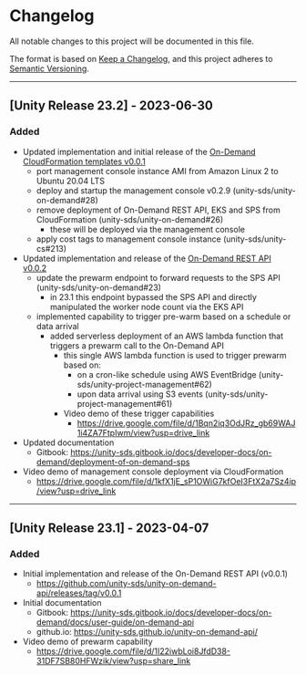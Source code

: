 # Changelog

All notable changes to this project will be documented in this file. 

The format is based on [Keep a Changelog](https://keepachangelog.com/en/1.0.0/),
and this project adheres to [Semantic Versioning](https://semver.org/spec/v2.0.0.html).

-------
## [Unity Release 23.2] - 2023-06-30

### Added 
- Updated implementation and initial release of the [On-Demand CloudFormation templates v0.0.1](https://github.com/unity-sds/unity-on-demand-cloudformation/releases/tag/v0.0.1)
  - port management console instance AMI from Amazon Linux 2 to Ubuntu 20.04 LTS
  - deploy and startup the management console v0.2.9 (unity-sds/unity-on-demand#28)
  - remove deployment of On-Demand REST API, EKS and SPS from CloudFormation (unity-sds/unity-on-demand#26)
    - these will be deployed via the management console
  - apply cost tags to management console instance (unity-sds/unity-cs#213)
- Updated implementation and release of the [On-Demand REST API v0.0.2](https://github.com/unity-sds/unity-on-demand-api/releases/tag/v0.0.2)
  - update the prewarm endpoint to forward requests to the SPS API (unity-sds/unity-on-demand#23)
    - in 23.1 this endpoint bypassed the SPS API and directly manipulated the worker node count via the EKS API
  - implemented capability to trigger pre-warm based on a schedule or data arrival
    - added serverless deployment of an AWS lambda function that triggers a prewarm call to the On-Demand API
      - this single AWS lambda function is used to trigger prewarm based on:
        - on a cron-like schedule using AWS EventBridge (unity-sds/unity-project-management#62)
        - upon data arrival using S3 events (unity-sds/unity-project-management#61)
      - Video demo of these trigger capabilities
        - https://drive.google.com/file/d/1Bqn2iq3OdJRz_gb69WAJ1i4ZA7FtpIwm/view?usp=drive_link
- Updated documentation
  - Gitbook: https://unity-sds.gitbook.io/docs/developer-docs/on-demand/deployment-of-on-demand-sps
- Video demo of management console deployment via CloudFormation
  - https://drive.google.com/file/d/1kfX1jE_sP1OWiG7kfOeI3FtX2a7Sz4ip/view?usp=drive_link

-------
## [Unity Release 23.1] - 2023-04-07

### Added 

- Initial implementation and release of the On-Demand REST API (v0.0.1)
  - https://github.com/unity-sds/unity-on-demand-api/releases/tag/v0.0.1
- Initial documentation
  - Gitbook: https://unity-sds.gitbook.io/docs/developer-docs/on-demand/docs/user-guide/on-demand-api
  - github.io: https://unity-sds.github.io/unity-on-demand-api/
- Video demo of prewarm capability
  - https://drive.google.com/file/d/1I22iwbLoi8JfdD38-31DF7SB80HFWzik/view?usp=share_link
